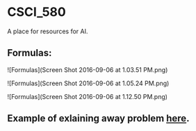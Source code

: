 # CSCI_580
A place for resources for AI.

## Formulas:

![Formulas](Screen Shot 2016-09-06 at 1.03.51 PM.png)

![Formulas](Screen Shot 2016-09-06 at 1.05.24 PM.png)

![Formulas](Screen Shot 2016-09-06 at 1.12.50 PM.png)

## Example of exlaining away problem [here](https://learn.csuchico.edu/bbcswebdav/pid-2243287-dt-content-rid-11932038_1/courses/168-CSCI580-01-2842/Lecture%204%20BN%20indep%20Exact%20Infer%20Enumer%20Fall2014.pdf "Explaining away link").
